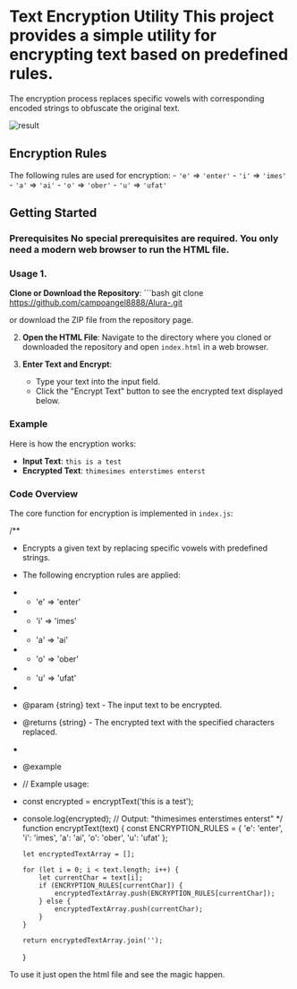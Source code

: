 # Text Encryption Utility This project provides a simple utility for encrypting text based on predefined rules.

The encryption process replaces specific vowels with corresponding encoded strings to obfuscate the original text.

![result](https://github.com/user-attachments/assets/9224d38a-b108-42fd-b834-1c7e3bdf8656)

## Encryption Rules

The following rules are used for encryption: - `'e'` => `'enter'` - `'i'` => `'imes'` - `'a'` => `'ai'` - `'o'` => `'ober'` - `'u'` => `'ufat'`

## Getting Started

### Prerequisites No special prerequisites are required. You only need a modern web browser to run the HTML file.

### Usage 1.

**Clone or Download the Repository**: ```bash git clone https://github.com/campoangel8888/Alura-.git

or download the ZIP file from the repository page.

2.  **Open the HTML File**: Navigate to the directory where you cloned or downloaded the repository and open `index.html` in a web browser.
3.  **Enter Text and Encrypt**:

    - Type your text into the input field.
    - Click the "Encrypt Text" button to see the encrypted text displayed below.

### Example

Here is how the encryption works:

- **Input Text**: `this is a test`
- **Encrypted Text**: `thimesimes enterstimes enterst`

### Code Overview

The core function for encryption is implemented in `index.js`:

/\*\*

- Encrypts a given text by replacing specific vowels with predefined strings.
- The following encryption rules are applied:
- - 'e' => 'enter'
- - 'i' => 'imes'
- - 'a' => 'ai'
- - 'o' => 'ober'
- - 'u' => 'ufat'
-
- @param {string} text - The input text to be encrypted.
- @returns {string} - The encrypted text with the specified characters replaced.
-
- @example
- // Example usage:
- const encrypted = encryptText('this is a test');
- console.log(encrypted); // Output: "thimesimes enterstimes enterst"
  \*/
  function encryptText(text) {
  const ENCRYPTION_RULES = {
  'e': 'enter',
  'i': 'imes',
  'a': 'ai',
  'o': 'ober',
  'u': 'ufat'
  };

      let encryptedTextArray = [];

      for (let i = 0; i < text.length; i++) {
          let currentChar = text[i];
          if (ENCRYPTION_RULES[currentChar]) {
              encryptedTextArray.push(ENCRYPTION_RULES[currentChar]);
          } else {
              encryptedTextArray.push(currentChar);
          }
      }

      return encryptedTextArray.join('');

  }

To use it just open the html file and see the magic happen.
